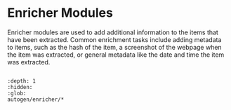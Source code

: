 # Enricher Modules

Enricher modules are used to add additional information to the items  that have been extracted. Common enrichment tasks include adding metadata to items, such as the hash of the item, a screenshot of the webpage when the item was extracted, or general metadata like the date and time the item was extracted.


```{include} autogen/enricher.md
```

```{toctree}
:depth: 1
:hidden:
:glob:
autogen/enricher/*
```